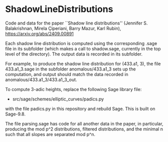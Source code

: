 # ShadowLineDistributions


Code and data for the paper ``Shadow line distributions'' (Jennifer S. Balakrishnan, Mirela Çiperiani, Barry Mazur, Karl Rubin), 
https://arxiv.org/abs/2409.00891

Each shadow line distribution is computed using the corresponding .sage file in its subfolder (which makes a call to shadow.sage, currently in the top level of the directory). 
The output data is recorded in its subfolder. 

For example, to produce the shadow line distribution for (433.a1, 3), the file 433.a1_3.sage in the subfolder anomalous/433.a1_3 sets up the computation, and output should match the data recorded in anomalous/433.a1_3/433.a1_3_out.


To compute 3-adic heights, replace the following Sage library file:
* src/sage/schemes/elliptic_curves/padics.py
  
with the file padics.py in this repository and rebuild Sage. This is built on Sage-9.8.

The file parsing.sage has code for all another data in the paper, in particular, producing the mod p^2 distributions, filtered distributions, and the minimal n such that all slopes are separated mod p^n.
